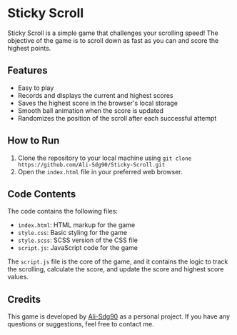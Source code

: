 <h1>Sticky Scroll</h1>
<p>
    Sticky Scroll is a simple game that challenges your scrolling speed! The
    objective of the game is to scroll down as fast as you can and score the
    highest points.
</p>
<h2>Features</h2>
<ul>
    <li>Easy to play</li>
    <li>Records and displays the current and highest scores</li>
    <li>Saves the highest score in the browser's local storage</li>
    <li>Smooth ball animation when the score is updated</li>
    <li>Randomizes the position of the scroll after each successful attempt</li>
</ul>
<h2>How to Run</h2>
<ol>
    <li>
        Clone the repository to your local machine using
        <code>git clone https://github.com/Ali-Sdg90/Sticky-Scroll.git</code>
    </li>
    <li>
        Open the <code>index.html</code> file in your preferred web browser.
    </li>
</ol>
<h2>Code Contents</h2>
<p>The code contains the following files:</p>
<ul>
    <li><code>index.html</code>: HTML markup for the game</li>
    <li><code>style.css</code>: Basic styling for the game</li>
    <li><code>style.scss</code>: SCSS version of the CSS file</li>
    <li><code>script.js</code>: JavaScript code for the game</li>
</ul>
<p>
    The <code>script.js</code> file is the core of the game, and it contains the
    logic to track the scrolling, calculate the score, and update the score and
    highest score values.
</p>
<h2>Credits</h2>
<p>
    This game is developed by
    <a href="https://github.com/Ali-Sdg90" target="_new">Ali-Sdg90</a> as a
    personal project. If you have any questions or suggestions, feel free to
    contact me.
</p>
